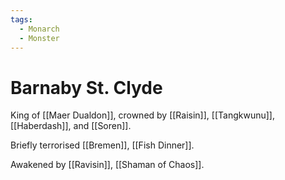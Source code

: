 ```yaml
---
tags:
  - Monarch
  - Monster
---
```

# Barnaby St. Clyde 

King of [[Maer Dualdon]], crowned by [[Raisin]], [[Tangkwunu]], [[Haberdash]], and [[Soren]].

Briefly terrorised [[Bremen]], [[Fish Dinner]].

Awakened by [[Ravisin]], [[Shaman of Chaos]].